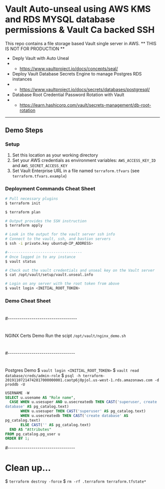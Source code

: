 # Vault Auto-unseal using AWS KMS and RDS MYSQL database permissions & Vault Ca backed SSH

This repo contains a file storage based Vault single server in AWS.
            ** THIS IS NOT FOR PRODUCTION **
* Deply Vault with Auto Uneal 
* * https://www.vaultproject.io/docs/concepts/seal/
* Deploy Vault Database Secrets Engine to manage Postgres RDS instances
* * https://www.vaultproject.io/docs/secrets/databases/postgresql/
* Database Root Credential Password Rotation with Vault
* * https://learn.hashicorp.com/vault/secrets-management/db-root-rotation

---

## Demo Steps

### Setup

1. Set this location as your working directory
1. Set your AWS credentials as environment variables: `AWS_ACCESS_KEY_ID` and `AWS_SECRET_ACCESS_KEY`
1. Set Vault Enterprise URL in a file named `terraform.tfvars` (see `terraform.tfvars.example`)

### Deployment Commands Cheat Sheet

```bash
# Pull necessary plugins
$ terraform init

$ terraform plan

# Output provides the SSH instruction
$ terraform apply

# Look in the output for the vault server ssh info
# Connect to the vault, ssh, and bastion servers
$ ssh -i private.key ubuntu@<IP_ADDRESS>

#----------------------------------
# Once logged in to any instance
$ vault status

# Check out the vault credentials and unseal key on the Vault server
$ cat /opt/vault/setup/vault.unseal.info

# Login on any server with the root token from above
$ vault login <INITIAL_ROOT_TOKEN>
```
### Demo Cheat Sheet
#
#-----------------------------------
#
NGINX Certs Demo
 Run the scipt `/opt/vault/nginx_demo.sh`

#
#----------------------------------
#
Postgres Demo
$ `vault login <INITIAL_ROOT_TOKEN>`
$ `vault read database/creds/admin-role`
$ `psql -h terraform-20191107214742817000000001.caotp6j0pjol.us-west-1.rds.amazonaws.com -d proddb -U`
```sql
USERNAME -W
SELECT u.usename AS "Role name",
  CASE WHEN u.usesuper AND u.usecreatedb THEN CAST('superuser, create
database' AS pg_catalog.text)
       WHEN u.usesuper THEN CAST('superuser' AS pg_catalog.text)
       WHEN u.usecreatedb THEN CAST('create database' AS
pg_catalog.text)
       ELSE CAST('' AS pg_catalog.text)
  END AS "Attributes"
FROM pg_catalog.pg_user u
ORDER BY 1;
```

#----------------------------------

# Clean up...
$ `terraform destroy -force`
$ `rm -rf .terraform terraform.tfstate*`
